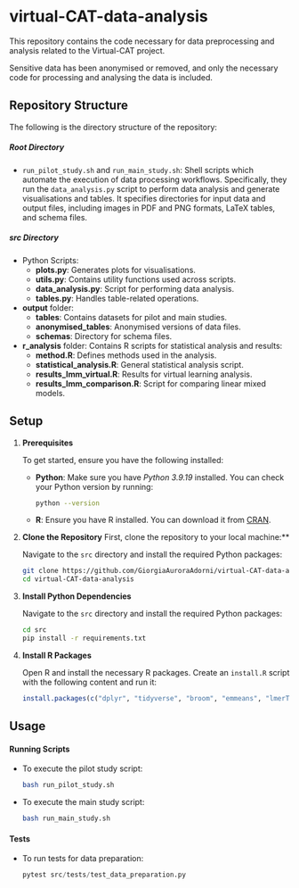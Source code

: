 # virtual-CAT-data-analysis

This repository contains the code necessary for data preprocessing and analysis related to the Virtual-CAT project. 

Sensitive data has been anonymised or removed, and only the necessary code for processing and analysing the data is included. 

## Repository Structure 

The following is the directory structure of the repository:

##### Root Directory

- `run_pilot_study.sh` and `run_main_study.sh`: Shell scripts which automate the execution of data processing workflows. Specifically, they run the `data_analysis.py` script to perform data analysis and generate visualisations and tables. It specifies directories for input data and output files, including images in PDF and PNG formats, LaTeX tables, and schema files. 

##### src Directory 

- Python Scripts:
  - **plots.py**: Generates plots for visualisations.
  - **utils.py**: Contains utility functions used across scripts.
  - **data_analysis.py**: Script for performing data analysis.
  - **tables.py**: Handles table-related operations.
- **output** folder:
  - **tables**: Contains datasets for pilot and main studies.
  - **anonymised_tables**: Anonymised versions of data files.
  - **schemas**: Directory for schema files.
- **r_analysis** folder: Contains R scripts for statistical analysis and results:
  - **method.R**: Defines methods used in the analysis.
  - **statistical_analysis.R**: General statistical analysis script.
  - **results_lmm_virtual.R**: Results for virtual learning analysis.
  - **results_lmm_comparison.R**: Script for comparing linear mixed models. 

## Setup

1. **Prerequisites**

   To get started, ensure you have the following installed:

   - **Python**: Make sure you have *Python 3.9.19* installed. You can check your Python version by running:

     ```bash
     python --version
     ```

   - **R**: Ensure you have R installed. You can download it from [CRAN](https://cran.r-project.org/).

2. **Clone the Repository**
   First, clone the repository to your local machine:**

   Navigate to the `src` directory and install the required Python packages:

   ```bash
   git clone https://github.com/GiorgiaAuroraAdorni/virtual-CAT-data-analysis.git
   cd virtual-CAT-data-analysis
   ```

3. **Install Python Dependencies**

   Navigate to the `src` directory and install the required Python packages:

   ```bash
   cd src
   pip install -r requirements.txt
   ```

4. **Install R Packages**

   Open R and install the necessary R packages. Create an `install.R` script with the following content and run it:

   ```R
   install.packages(c("dplyr", "tidyverse", "broom", "emmeans", "lmerTest", "sjPlot", "car", "ggplot2", "lattice"))
   ```

## Usage

#### Running Scripts

- To execute the pilot study script:

  ```bash
  bash run_pilot_study.sh
  ```

- To execute the main study script:

  ```bash
  bash run_main_study.sh
  ```

#### Tests

- To run tests for data preparation:

  ```python
  pytest src/tests/test_data_preparation.py
  ```

